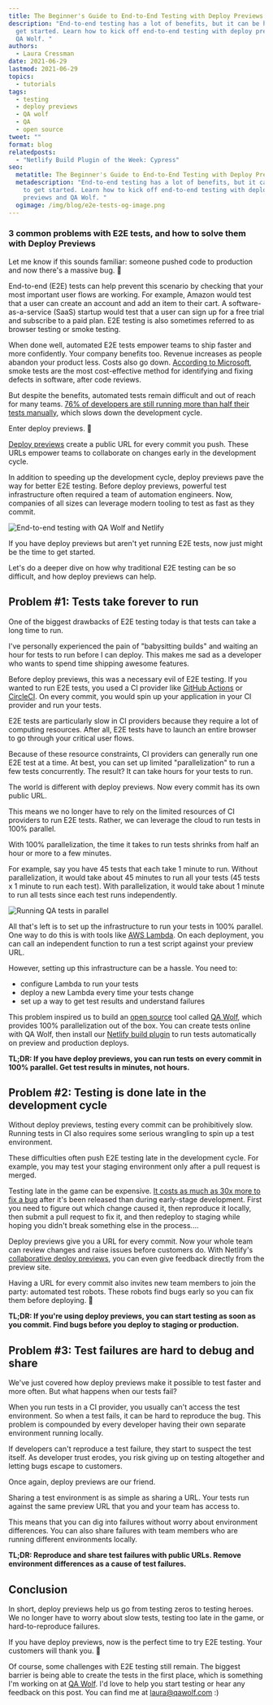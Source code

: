 ```yaml
---
title: The Beginner's Guide to End-to-End Testing with Deploy Previews
description: "End-to-end testing has a lot of benefits, but it can be hard to
  get started. Learn how to kick off end-to-end testing with deploy previews and
  QA Wolf. "
authors:
  - Laura Cressman
date: 2021-06-29
lastmod: 2021-06-29
topics:
  - tutorials
tags:
  - testing
  - deploy previews
  - QA wolf
  - QA
  - open source
tweet: ""
format: blog
relatedposts:
  - "Netlify Build Plugin of the Week: Cypress"
seo:
  metatitle: The Beginner's Guide to End-to-End Testing with Deploy Previews
  metadescription: "End-to-end testing has a lot of benefits, but it can be hard
    to get started. Learn how to kick off end-to-end testing with deploy
    previews and QA Wolf. "
  ogimage: /img/blog/e2e-tests-og-image.png
---
```

### 3 common problems with E2E tests, and how to solve them with Deploy Previews

Let me know if this sounds familiar: someone pushed code to production and now there's a massive bug. 🐛

End-to-end (E2E) tests can help prevent this scenario by checking that your most important user flows are working. For example, Amazon would test that a user can create an account and add an item to their cart. A software-as-a-service (SaaS) startup would test that a user can sign up for a free trial and subscribe to a paid plan. E2E testing is also sometimes referred to as browser testing or smoke testing.

When done well, automated E2E tests empower teams to ship faster and more confidently. Your company benefits too. Revenue increases as people abandon your product less. Costs also go down. [According to Microsoft](https://msdn.microsoft.com/en-us/library/ms182613(VS.80).aspx), smoke tests are the most cost-effective method for identifying and fixing defects in software, after code reviews.

But despite the benefits, automated tests remain difficult and out of reach for many teams. [76% of developers are still running more than half their tests manually](https://www.techrepublic.com/article/software-tests-are-essential-in-improving-quality-but-most-developers-arent-automating-them/), which slows down the development cycle.

Enter deploy previews. 🦸

[Deploy previews](https://www.netlify.com/products/deploy-previews/) create a public URL for every commit you push. These URLs empower teams to collaborate on changes early in the development cycle.

In addition to speeding up the development cycle, deploy previews pave the way for better E2E testing. Before deploy previews, powerful test infrastructure often required a team of automation engineers. Now, companies of all sizes can leverage modern tooling to test as fast as they commit.

![End-to-end testing with QA Wolf and Netlify](/img/blog/qa-wolf-blog.png)

If you have deploy previews but aren't yet running E2E tests, now just might be the time to get started.

Let's do a deeper dive on how why traditional E2E testing can be so difficult, and how deploy previews can help.

## **Problem #1: Tests take forever to run**

One of the biggest drawbacks of E2E testing today is that tests can take a long time to run.

I've personally experienced the pain of "babysitting builds" and waiting an hour for tests to run before I can deploy. This makes me sad as a developer who wants to spend time shipping awesome features.

Before deploy previews, this was a necessary evil of E2E testing. If you wanted to run E2E tests, you used a CI provider like [GitHub Actions](https://github.com/features/actions) or [CircleCI](https://circleci.com/). On every commit, you would spin up your application in your CI provider and run your tests.

E2E tests are particularly slow in CI providers because they require a lot of computing resources. After all, E2E tests have to launch an entire browser to go through your critical user flows.

Because of these resource constraints, CI providers can generally run one E2E test at a time. At best, you can set up limited "parallelization" to run a few tests concurrently. The result? It can take hours for your tests to run.

The world is different with deploy previews. Now every commit has its own public URL.

This means we no longer have to rely on the limited resources of CI providers to run E2E tests. Rather, we can leverage the cloud to run tests in 100% parallel.

With 100% parallelization, the time it takes to run tests shrinks from half an hour or more to a few minutes.

For example, say you have 45 tests that each take 1 minute to run. Without parallelization, it would take about 45 minutes to run all your tests (45 tests x 1 minute to run each test). With parallelization, it would take about 1 minute to run all tests since each test runs independently.

![Running QA tests in parallel ](/img/blog/qawolf-parallelization.png)

All that's left is to set up the infrastructure to run your tests in 100% parallel. One way to do this is with tools like [AWS Lambda](https://aws.amazon.com/lambda/). On each deployment, you can call an independent function to run a test script against your preview URL.

However, setting up this infrastructure can be a hassle. You need to:

* configure Lambda to run your tests
* deploy a new Lambda every time your tests change
* set up a way to get test results and understand failures

This problem inspired us to build an [open source](https://github.com/qawolf/qawolf) tool called [QA Wolf](https://www.qawolf.com/), which provides 100% parallelization out of the box. You can create tests online with QA Wolf, then install our [Netlify build plugin](https://app.netlify.com/plugins/netlify-plugin-qawolf/install) to run tests automatically on preview and production deploys.

**TL;DR: If you have deploy previews, you can run tests on every commit in 100% parallel. Get test results in minutes, not hours.**

## **Problem #2: Testing is done late in the development cycle**

Without deploy previews, testing every commit can be prohibitively slow. Running tests in CI also requires some serious wrangling to spin up a test environment.

These difficulties often push E2E testing late in the development cycle. For example, you may test your staging environment only after a pull request is merged.

Testing late in the game can be expensive. [It costs as much as 30x more to fix a bug](https://deepsource.io/blog/exponential-cost-of-fixing-bugs/) after it's been released than during early-stage development. First you need to figure out which change caused it, then reproduce it locally, then submit a pull request to fix it, and then redeploy to staging while hoping you didn't break something else in the process....

Deploy previews give you a URL for every commit. Now your whole team can review changes and raise issues before customers do. With Netlify's [collaborative deploy previews](https://www.netlify.com/blog/2021/05/19/give-meaningful-feedback-with-collaborative-deploy-previews/), you can even give feedback directly from the preview site.

Having a URL for every commit also invites new team members to join the party: automated test robots. These robots find bugs early so you can fix them before deploying. 🤖

**TL;DR: If you're using deploy previews, you can start testing as soon as you commit. Find bugs before you deploy to staging or production.**

## **Problem #3: Test failures are hard to debug and share**

We've just covered how deploy previews make it possible to test faster and more often. But what happens when our tests fail?

When you run tests in a CI provider, you usually can't access the test environment. So when a test fails, it can be hard to reproduce the bug. This problem is compounded by every developer having their own separate environment running locally.

If developers can't reproduce a test failure, they start to suspect the test itself. As developer trust erodes, you risk giving up on testing altogether and letting bugs escape to customers.

Once again, deploy previews are our friend.

Sharing a test environment is as simple as sharing a URL. Your tests run against the same preview URL that you and your team has access to.

This means that you can dig into failures without worry about environment differences. You can also share failures with team members who are running different environments locally.

**TL;DR: Reproduce and share test failures with public URLs. Remove environment differences as a cause of test failures.**

## **Conclusion**

In short, deploy previews help us go from testing zeros to testing heroes. We no longer have to worry about slow tests, testing too late in the game, or hard-to-reproduce failures.

If you have deploy previews, now is the perfect time to try E2E testing. Your customers will thank you. 💝

Of course, some challenges with E2E testing still remain. The biggest barrier is being able to create the tests in the first place, which is something I'm working on at [QA Wolf](https://www.qawolf.com/). I'd love to help you start testing or hear any feedback on this post. You can find me at [laura@qawolf.com](mailto:laura@qawolf.com) :)
